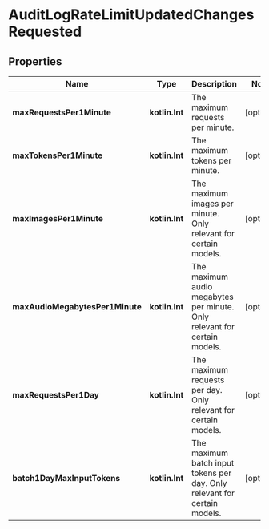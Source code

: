 
# AuditLogRateLimitUpdatedChangesRequested

## Properties
| Name | Type | Description | Notes |
| ------------ | ------------- | ------------- | ------------- |
| **maxRequestsPer1Minute** | **kotlin.Int** | The maximum requests per minute. |  [optional] |
| **maxTokensPer1Minute** | **kotlin.Int** | The maximum tokens per minute. |  [optional] |
| **maxImagesPer1Minute** | **kotlin.Int** | The maximum images per minute. Only relevant for certain models. |  [optional] |
| **maxAudioMegabytesPer1Minute** | **kotlin.Int** | The maximum audio megabytes per minute. Only relevant for certain models. |  [optional] |
| **maxRequestsPer1Day** | **kotlin.Int** | The maximum requests per day. Only relevant for certain models. |  [optional] |
| **batch1DayMaxInputTokens** | **kotlin.Int** | The maximum batch input tokens per day. Only relevant for certain models. |  [optional] |



